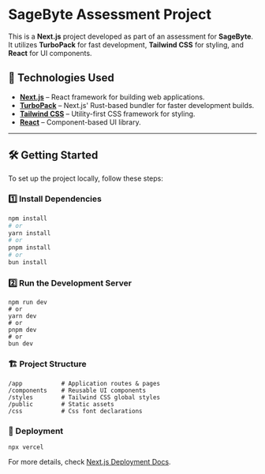 # SageByte Assessment Project

This is a **Next.js** project developed as part of an assessment for **SageByte**.  
It utilizes **TurboPack** for fast development, **Tailwind CSS** for styling, and **React** for UI components.

## 🚀 Technologies Used

- **[Next.js](https://nextjs.org/)** – React framework for building web applications.
- **[TurboPack](https://turbo.build/pack)** – Next.js' Rust-based bundler for faster development builds.
- **[Tailwind CSS](https://tailwindcss.com/)** – Utility-first CSS framework for styling.
- **[React](https://react.dev/)** – Component-based UI library.

---

## 🛠️ Getting Started

To set up the project locally, follow these steps:

### 1️⃣ Install Dependencies

```bash
npm install
# or
yarn install
# or
pnpm install
# or
bun install

```

### 2️⃣ Run the Development Server

```
npm run dev
# or
yarn dev
# or
pnpm dev
# or
bun dev

```
### 🏗️ Project Structure

```
/app           # Application routes & pages
/components    # Reusable UI components
/styles        # Tailwind CSS global styles
/public        # Static assets
/css           # Css font declarations

```
### 🚀 Deployment
```
npx vercel

```
For more details, check [Next.js Deployment Docs](https://nextjs.org/docs/app/building-your-application/deploying).